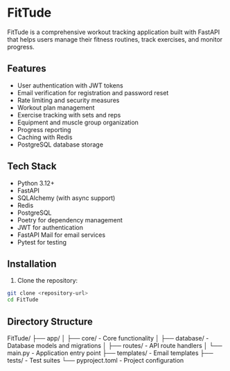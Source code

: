# FitTude

FitTude is a comprehensive workout tracking application built with FastAPI that helps users manage their fitness routines, track exercises, and monitor progress.

## Features

- User authentication with JWT tokens
- Email verification for registration and password reset
- Rate limiting and security measures
- Workout plan management
- Exercise tracking with sets and reps
- Equipment and muscle group organization 
- Progress reporting
- Caching with Redis
- PostgreSQL database storage

## Tech Stack

- Python 3.12+
- FastAPI
- SQLAlchemy (with async support)
- Redis
- PostgreSQL
- Poetry for dependency management
- JWT for authentication
- FastAPI Mail for email services
- Pytest for testing

## Installation

1. Clone the repository:
```bash
git clone <repository-url>
cd FitTude
```

## Directory Structure

FitTude/
├── app/
│   ├── core/          - Core functionality
│   ├── database/      - Database models and migrations
│   ├── routes/        - API route handlers
│   └── main.py        - Application entry point
├── templates/         - Email templates
├── tests/             - Test suites
└── pyproject.toml     - Project configuration